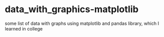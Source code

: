 # data_with_graphics-matplotlib
some list of data with graphs using matplotlib and pandas library, which I learned in college
